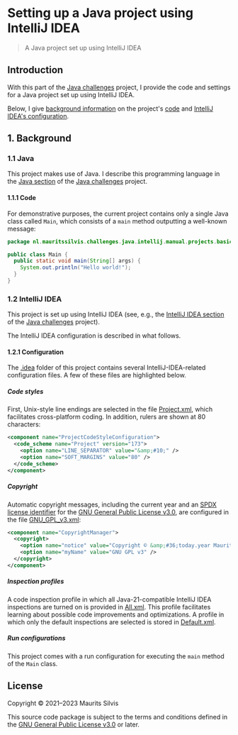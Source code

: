 # Setting up a Java project using IntelliJ IDEA

> A Java project set up using IntelliJ IDEA

## Introduction

With this part of the [Java challenges](..) project, I provide the code and settings for a Java project set up using IntelliJ IDEA.

Below, I give [background information](#1-background) on the project's [code](#11-java) and [IntelliJ IDEA's configuration](#12-intellij-idea).

## 1. Background

### 1.1 Java

This project makes use of Java.
I describe this programming language in the [Java section](../#21-java) of the [Java challenges](..) project.

#### 1.1.1 Code

For demonstrative purposes, the current project contains only a single Java class called `Main`, which consists of a `main` method outputting a well-known message:

```java
package nl.mauritssilvis.challenges.java.intellij.manual.projects.basic;

public class Main {
  public static void main(String[] args) {
    System.out.println("Hello world!");
  }
}
```

### 1.2 IntelliJ IDEA

This project is set up using IntelliJ IDEA (see, e.g., the [IntelliJ IDEA section](../#23-intellij-idea) of the [Java challenges](..) project).

The IntelliJ IDEA configuration is described in what follows.

#### 1.2.1 Configuration

The [.idea](.idea) folder of this project contains several IntelliJ-IDEA-related configuration files.
A few of these files are highlighted below.

##### Code styles

First, Unix-style line endings are selected in the file [Project.xml](.idea/codeStyles/Project.xml), which facilitates cross-platform coding.
In addition, rulers are shown at 80 characters:

```xml
<component name="ProjectCodeStyleConfiguration">
  <code_scheme name="Project" version="173">
    <option name="LINE_SEPARATOR" value="&amp;#10;" />
    <option name="SOFT_MARGINS" value="80" />
  </code_scheme>
</component>
```

##### Copyright

Automatic copyright messages, including the current year and an [SPDX license identifier](https://spdx.dev/ids/) for the [GNU General Public License v3.0](https://www.gnu.org/licenses/gpl-3.0.en.html), are configured in the file [GNU_GPL_v3.xml](.idea/copyright/GNU_GPL_v3.xml):

```xml
<component name="CopyrightManager">
  <copyright>
    <option name="notice" value="Copyright © &amp;#36;today.year Maurits Silvis&#10;SPDX-License-Identifier: GPL-3.0-or-later" />
    <option name="myName" value="GNU GPL v3" />
  </copyright>
</component>
```

##### Inspection profiles

A code inspection profile in which all Java-21-compatible IntelliJ IDEA inspections are turned on is provided in [All.xml](.idea/inspectionProfiles/All.xml).
This profile facilitates learning about possible code improvements and optimizations.
A profile in which only the default inspections are selected is stored in [Default.xml](.idea/inspectionProfiles/Default.xml).

##### Run configurations

This project comes with a run configuration for executing the `main` method of the `Main` class.

<!-- TODO: Discuss the execution of the code. -->

<!-- TODO: Discuss the project JDK choice. -->

<!-- TODO: Discuss problems with a non-existing JDK. -->

## License

Copyright © 2021–2023 Maurits Silvis

This source code package is subject to the terms and conditions defined in the [GNU General Public License v3.0](../../LICENSE.md) or later.
